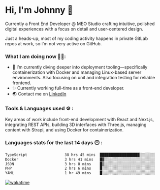 # Hi, I'm Johnny 👋

Currently a Front End Developer @ MEO Studio crafting intuitive, polished digital experiences with a focus on detail and user-centered design.

Just a heads-up, most of my coding activity happens in private GitLab repos at work, so I’m not very active on GitHub.

### What I am doing now 🧑‍💻:

- 🔭 I’m currently diving deeper into deployment tooling—specifically containerization with Docker and managing Linux-based server environments. Also focusing on unit and integration testing for reliable frontend.
- ✨ Currently working full-time as a front-end developer.
- 🌏 Contact me on [LinkedIn](https://www.linkedin.com/in/johchai/)

### Tools & Languages used ⚙️ :

Key areas of work include front-end development with React and Next.js, integrating REST APIs, building 3D interfaces with Three.js, managing content with Strapi, and using Docker for containerization.

### Languages stats for the last 14 days 🕛 :

<!--START_SECTION:waka-->

```txt
TypeScript                 38 hrs 45 mins  ██████████████████░░░░░░░   72.07 %
Docker                     3 hrs 41 mins   █▓░░░░░░░░░░░░░░░░░░░░░░░   06.88 %
JSON                       3 hrs 8 mins    █▒░░░░░░░░░░░░░░░░░░░░░░░   05.83 %
PHP                        2 hrs 6 mins    █░░░░░░░░░░░░░░░░░░░░░░░░   03.93 %
YAML                       1 hr 49 mins    █░░░░░░░░░░░░░░░░░░░░░░░░   03.38 %
```

<!--END_SECTION:waka-->

[![wakatime](https://wakatime.com/badge/user/0cd14e89-b357-451d-b5c1-4a79286fb5a6.svg)](https://wakatime.com/@0cd14e89-b357-451d-b5c1-4a79286fb5a6)
